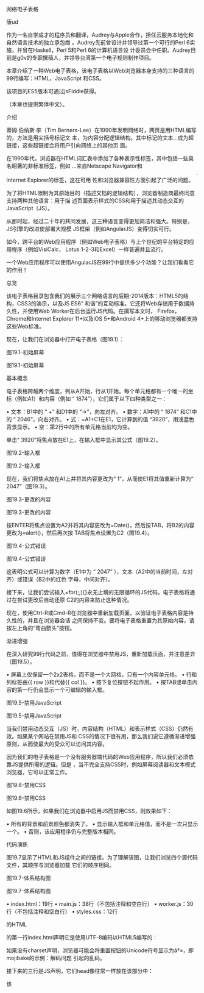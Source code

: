  

网络电子表格

唐ud

作为一名自学成才的程序员和翻译，Audrey与Apple合作，担任云服务本地化和自然语言技术的独立承包商
。Audrey先前曾设计并领导过第一个可行的Perl 6实施，并曾在Haskell，Perl 5和Perl 6的计算机语言设
计委员会中任职。Audrey目前是g0v的专职撰稿人，并领导台湾第一个电子规则制作项目。

本章介绍了一种Web电子表格，该电子表格以Web浏览器本身支持的三种语言的99行编写：HTML，JavaScript
和CSS。

该项目的ES5版本可通过jsFiddle获得。

（本章也提供繁体中文）。

介绍

蒂姆·伯纳斯·李（Tim Berners-Lee）在1990年发明网络时，网页是用HTML编写的，方法是用尖括号标记文
本，为内容分配逻辑结构。其中标记的文本<a>…</a>成为超链接，这些超链接会将用户引向网络上的其他页
面。

在1990年代，浏览器在HTML词汇表中添加了各种表示性标签，其中包括一些臭名昭著的非标准标签，例如
<blink>…</blink>来自Netscape Navigator和<marquee>…</marquee>Internet Explorer的标签，这在可用
性和浏览器兼容性方面引起了广泛的问题。

为了将HTML限制为其原始目的（描述文档的逻辑结构），浏览器制造商最终同意支持两种其他语言：用于描
述页面表示样式的CSS和用于描述其动态交互的JavaScript（JS）。

从那时起，经过二十年的共同发展，这三种语言变得更加简洁和强大。特别是，JS引擎的改进使部署大规模
JS框架（例如AngularJS）变得切实可行。

如今，跨平台的Web应用程序（例如Web电子表格）与上个世纪的平台特定的应用程序（例如VisiCalc，
Lotus 1-2-3和Excel）一样普遍并且流行。

一个Web应用程序可以使用AngularJS在99行中提供多少个功能？让我们看看它的作用！

总览

该电子表格目录包含我们的展示三个网络语言的后期-2014版本：HTML5的结构，CSS3的演示，以及JS ES6“
和谐”的互动标准。它还将Web存储用于数据持久性，并使用Web Worker在后台运行JS代码。在撰写本文时，
Firefox，Chrome和Internet Explorer 11+以及iOS 5+和Android 4+上的移动浏览器都支持这些Web标准。

现在，让我们在浏览器中打开电子表格（图19.1）：

图19.1-初始屏幕

图19.1-初始屏幕

基本概念

电子表格跨越两个维度，列从A开始，行从1开始。每个单元格都有一个唯一的坐标（例如A1）和内容（例如
“ 1874”），它们属于以下四种类型之一：

  • 文本：B1中的 “ +” 和D1中的 “->”，向左对齐。
  • 数字：A1中的 “ 1874” 和C1中的 “ 2046”，向右对齐。
  • 式：=A1+C1在E1，它计算到的值 “3920”，用浅蓝色背景显示。
  • 空：第2行中的所有单元格当前均为空。

单击“ 3920”将焦点放在E1上，在输入框中显示其公式（图19.2）。

图19.2-输入框

图19.2-输入框

现在，我们将焦点放在A1上并将其内容更改为“ 1”，从而使E1将其值重新计算为“ 2047”（图19.3）。

图19.3-更改的内容

图19.3-更改的内容

按ENTER将焦点设置为A2并将其内容更改为=Date()，然后按TAB，将B2的内容更改为=alert()，然后再次按
TAB将焦点设置为C2（图19.4）。

图19.4-公式错误

图19.4-公式错误

这表明公式可以计算为数字（E1中为 “ 2047” ），文本（A2中的当前时间，左对齐）或错误（B2中的红色
字母，中间对齐）。

接下来，让我们尝试输入=for(;;){}永无止境的无限循环的JS代码。电子表格将通过在尝试更改后自动还原
C2的内容来防止这种情况。

现在，使用Ctrl-R或Cmd-R在浏览器中重新加载页面，以验证电子表格内容是持久性的，并且在浏览器会话
之间保持不变。要将电子表格重置为其原始内容，请按左上角的“弯曲箭头”按钮。

渐进增强

在深入研究99行代码之前，值得在浏览器中禁用JS，重新加载页面，并注意差异（图19.5）。

  • 屏幕上仅保留一个2x2表格，而不是一个大网格，只有一个内容单元格。
  • 行和列标签由{{ row }}和代替{{ col }}。
  • 按下复位按钮不起作用。
  • 按TAB或单击内容的第一行仍会显示一个可编辑的输入框。

图19.5-禁用JavaScript

图19.5-禁用JavaScript

当我们禁用动态交互（JS）时，内容结构（HTML）和表示样式（CSS）仍然有效。如果某个网站在禁用JS和
CSS的情况下很有用，那么我们说它遵循渐进增强原则，从而使最大的受众可以访问其内容。

因为我们的电子表格是一个没有服务器端代码的Web应用程序，所以我们必须依靠JS提供所需的逻辑。但是
，当不完全支持CSS时，例如屏幕阅读器和文本模式浏览器，它可以正常工作。

图19.6-禁用CSS

图19.6-禁用CSS

如图19.6所示，如果我们在浏览器中启用JS而禁用CSS，则效果如下：

  • 所有的背景和前景颜色都消失了。
  • 显示输入框和单元格值，而不是一次只显示一个。
  • 否则，该应用程序仍与完整版本相同。

代码演练

图19.7显示了HTML和JS组件之间的链接。为了理解该图，让我们浏览四个源代码文件，其顺序与浏览器加载
它们的顺序相同。

图19.7-体系结构图

图19.7-体系结构图

  • index.html：19行
  • main.js：38行（不包括注释和空白行）
  • worker.js：30行（不包括注释和空白行）
  • styles.css：12行

的HTML

的第一行index.html声明它是使用UTF-8编码以HTML5编写的：

<!DOCTYPE html><html><head><meta charset="UTF-8">

如果没有charset声明，浏览器可能会将重置按钮的Unicode符号显示为â†»，即mojibake的示例：解码问题
引起的乱码。

接下来的三行是JS声明，它们head像往常一样放在该部分中：

  <script src="lib/angular.js"></script>
  <script src="main.js"></script>
  <script>
      try { angular.module('500lines') }
      catch(e){ location="es5/index.html" }
  </script>

该<script src="…">标签从HTML页相同的路径加载JS资源。例如，如果当前URL是http://abc.com/x/
index.html，则lib/angular.js引用http://abc.com/x/lib/angular.js。

该try{ angular.module('500lines') }行测试是否main.js正确加载；如果不是，它将告知浏览器进行导航
es5/index.html。这种基于重定向的平稳降级技术可确保对于不支持ES6的2015年之前的浏览器，我们可以
将JS程序的ES5版本转换为后备。

接下来的两行加载CSS资源，关闭该head部分，并开始body包含用户可见部分的部分：

  <link href="styles.css" rel="stylesheet">
</head><body ng-app="500lines" ng-controller="Spreadsheet" ng-cloak>

上面的ng-appand ng-controller属性告诉AngularJS调用500lines模块的Spreadsheet函数，该函数将返回
一个模型：一个在文档视图上提供绑定的对象。（该属性将隐藏文档，直到绑定到位为止。）ng-cloak

举一个具体的例子，当用户单击<button>下一行中的定义时，其ng-click属性将触发并调用reset()和calc
()，这是JS模型提供的两个命名函数：

  <table><tr>
    <th><button type="button" ng-click="reset(); calc()">↻</button></th>

下一行用于ng-repeat在第一行显示列标签列表：

    <th ng-repeat="col in Cols">{{ col }}</th>

例如，如果JS模型定义Cols为["A","B","C"]，则将th相应地标记三个标题单元格（）。该{{ col }}符号告
诉AngularJS 插入表达式，th用的当前值填充每个表达式的内容col。

同样，接下来的两行经历的价值观Rows- [1,2,3]等-创建为每一个行和标记最左边的th带编号的细胞：

  </tr><tr ng-repeat="row in Rows">
    <th>{{ row }}</th>

由于<tr ng-repeat>标签尚未被关闭</tr>，因此row变量仍可用于表达式。下一行在td当前行中创建一个数
据单元格（），col并row在其ng-class属性中使用和变量：

    <td ng-repeat="col in Cols" ng-class="{ formula: ('=' === sheet[col+row][0]) }">

这里发生了一些事情。在HTML中，该class属性描述了一组类名，这些类名允许CSS用不同的样式设置它们。
在ng-class这里计算表达式('=' === sheet[col+row][0]); 如果为true，则将<td>gets formula作为附加
类，这为单元格提供了浅蓝色背景，如styles.css第8行中使用.formula 类选择器所定义。

上面的表达式通过测试，中是否=是[0]字符串的初始字符（）来检查当前单元格是否为公式sheet[col+row]
，其中sheetJS模型对象具有坐标（例如"E1"）作为属性，单元格内容（例如"=A1+C1"）作为值。注意，因
为col是字符串而不是数字，所以+in col+row表示串联而不是加法。

在中<td>，我们为用户提供了一个输入框，用于编辑存储在的单元格内容sheet[col+row]：

       <input id="{{ col+row }}" ng-model="sheet[col+row]" ng-change="calc()"
        ng-model-options="{ debounce: 200 }" ng-keydown="keydown( $event, col, row )">

在这里，key属性是ng-model，它启用JS模型和输入框的可编辑内容之间的双向绑定。实际上，这意味着每
当用户在输入框中进行更改时，JS模型都会更新sheet[col+row]以匹配内容，并触发其calc()功能以重新计
算所有公式单元格的值。

为了避免calc()在用户按住某个键时重复调用，ng-model-options请将更新速率限制为每200毫秒一次。

id此处的属性用坐标插值col+row。idHTML元素的属性必须不同于id同一文档中所有其他元素的属性。这样
可以确保#A1 ID选择器引用单个元素，而不是类选择器之类的一组元素.formula。当用户按UP / DOWN /
ENTER键时，键盘导航逻辑keydown()将使用ID选择器确定要聚焦的输入框。

在输入框之后，我们放置一个<div>以显示当前单元格的计算值，在JS模型中由对象errs和表示vals：

      <div ng-class="{ error: errs[col+row], text: vals[col+row][0] }">
        {{ errs[col+row] || vals[col+row] }}</div>

如果在计算公式时发生错误，则文本插值会使用中包含的错误消息errs[col+row]，并将该类ng-class应用
于error元素，从而使CSS可以采用不同的样式（红色字母，居中对齐等）。

没有错误时，将插值vals[col+row]右侧的||。如果它是非空字符串，则初始字符（[0]）将计算为true，并
将text该类应用于将文本左对齐的元素。

由于空字符串和数字值没有初始字符，ng-class因此不会为它们分配任何类，因此CSS可以将其以右对齐的
样式设置为默认样式。

最后，我们使用来关闭ng-repeat列级中的循环，使用来</td>关闭行级循环</tr>，并使用以下命令结束
HTML文档：

    </td>
  </tr></table>
</body></html>

JS：主控制器

该main.js文件根据中元素的要求定义了500lines模块及其Spreadsheet控制器功能。<body>index.html

作为HTML视图和后台工作程序之间的桥梁，它有四个任务：

  • 定义列和行的尺寸和标签。
  • 提供用于键盘导航和重置按钮的事件处理程序。
  • 当用户更改电子表格时，将其新内容发送给工作人员。
  • 当计算结果来自工作程序时，请更新视图并保存当前状态。

图19.8中的流程图更详细地显示了控制器与工人的交互：

图19.8-Controller-Worker流程图

图19.8-Controller-Worker流程图

现在，让我们遍历代码。在第一行中，我们请求AngularJS $scope：

angular.module('500lines', []).controller('Spreadsheet', function ($scope, $timeout) {

该$中$scope是变量名称的一部分。在这里，我们还$timeout从AngularJS 请求服务功能；稍后，我们将使
用它来防止无限循环公式。

为了把Cols和Rows到模型中，简单地将它们定义为属性$scope：

  // Begin of $scope properties; start with the column/row labels
  $scope.Cols = [], $scope.Rows = [];
  for (col of range( 'A', 'H' )) { $scope.Cols.push(col); }
  for (row of range( 1, 20 )) { $scope.Rows.push(row); }

ES6 for ... of语法可通过将辅助函数range定义为generator来轻松遍历具有起点和终点的范围：

  function* range(cur, end) { while (cur <= end) { yield cur;

的function*上述装置，其range返回一个迭代器，具有while循环，将yield在一个时间的单一值。每当for
循环需要下一个值时，它将在该yield行之后立即恢复执行：

    // If it’s a number, increase it by one; otherwise move to next letter
    cur = (isNaN( cur ) ? String.fromCodePoint( cur.codePointAt()+1 ) : cur+1);
  } }

为了生成下一个值，我们使用isNaNif cur是否表示字母（NaN代表“不是数字”。），如果是，则获取字母的
代码点值，将其加1，然后将代码点转换回去以获取其值。下一封信。否则，我们只需将数字增加一即可。

接下来，我们定义keydown()处理跨行键盘导航的函数：

  // UP(38) and DOWN(40)/ENTER(13) move focus to the row above (-1) and below (+1).
  $scope.keydown = ({which}, col, row)=>{ switch (which) {

该箭头函数接收参数($event, col, row)从<input ng-keydown>使用解构赋值来分配$event.which到which
参数，并检查它的三个导航键码中：

    case 38: case 40: case 13: $timeout( ()=>{

如果是这样，我们$timeout将在当前ng-keydown和ng-change处理程序之后安排焦点更改。因为$timeout需
要一个函数作为参数，所以()=>{…}语法构造了一个函数来表示焦点更改逻辑，该函数首先检查运动方向：

      const direction = (which === 38) ? -1 : +1;

该const声明符手段direction的功能执行过程中不会改变。如果键码为38（UP），则移动方向为向上（-1从
A2到A1），否则为向下（从A2到A3）。+1

接下来，我们使用ID选择器语法（例如"#A3"）来检索目标元素，该语法是用写在一对反引号中的模板字符
串构造而成的，该模板字符串将Leading，#current col和target 串联在一起row + direction：

      const cell = document.querySelector( `#${ col }${ row + direction }` );
      if (cell) { cell.focus(); }
    } );
  } };

我们对结果进行了额外的检查，querySelector因为从A1向上移动会产生选择器#A0，该选择器没有相应的元
素，因此不会触发焦点更改- 在底行按DOWN也是如此。

接下来，我们定义reset()函数，以便重置按钮可以恢复的内容sheet：

  // Default sheet content, with some data cells and one formula cell.
  $scope.reset = ()=>{
    $scope.sheet = { A1: 1874, B1: '+', C1: 2046, D1: '->', E1: '=A1+C1' }; }

该init()函数尝试sheet从localStorage还原其先前状态的内容，如果这是我们第一次运行该应用程序，则
默认为初始内容：

  // Define the initializer, and immediately call it
  ($scope.init = ()=>{
    // Restore the previous .sheet; reset to default if it’s the first run
    $scope.sheet = angular.fromJson( localStorage.getItem( '' ) );
    if (!$scope.sheet) { $scope.reset(); }
    $scope.worker = new Worker( 'worker.js' );
  }).call();

init()上面的函数中有几件事毫无价值：

  • 我们使用($scope.init = ()=>{…}).call()语法定义函数并立即调用它。
  • 由于localStorage仅存储字符串，因此我们使用解析sheet其JSON表示形式的结构angular.fromJson()
    。
  • 在的最后一步init()，我们创建一个新的Web工作线程并将其分配给workerscope属性。尽管没有直接在
    视图中使用worker，但是习惯$scope上共享在模型函数之间使用的对象，这种情况下在init()此处和
    calc()下面。

While sheet保留用户可编辑的单元格内容，errs并vals包含对用户只读的计算结果（错误和值）：

  // Formula cells may produce errors in .errs; normal cell contents are in .vals
  [$scope.errs, $scope.vals] = [ {}, {} ];

有了这些属性后，我们可以定义calc()在用户更改以下内容时触发的函数sheet：

  // Define the calculation handler; not calling it yet
  $scope.calc = ()=>{
    const json = angular.toJson( $scope.sheet );

在这里，我们拍摄了状态的快照sheet并将其存储在常量jsonJSON字符串中。接下来，我们构造一个
promisefrom $ timeout，如果花费超过99毫秒，它将取消即将进行的计算：

    const promise = $timeout( ()=>{
      // If the worker has not returned in 99 milliseconds, terminate it
      $scope.worker.terminate();
      // Back up to the previous state and make a new worker
      $scope.init();
      // Redo the calculation using the last-known state
      $scope.calc();
    }, 99 );

由于我们确保calc()通过<input ng-model-options>HTML中的属性最多每200毫秒调用一次，因此此安排将
留出101毫秒的时间init()来恢复sheet到最后一个已知的良好状态并创建新工作线程。

工人的任务是计算errs和vals根据的内容sheet。因为main.js和worker.js通过消息传递进行通信，所以我
们需要一个onmessage处理程序来接收准备好的结果：

    // When the worker returns, apply its effect on the scope
    $scope.worker.onmessage = ({data})=>{
      $timeout.cancel( promise );
      localStorage.setItem( '', json );
      $timeout( ()=>{ [$scope.errs, $scope.vals] = data; } );
    };

如果onmessage调用了，则我们知道sheet快照处于json稳定状态（即不包含无限循环公式），因此我们取消
了99毫秒的超时，将快照写入localStorage，并计划UI更新，该$timeout函数具有update errs和valsto用
户可见的视图。

有了处理程序之后，我们可以将状态发布sheet到工作程序中，并在后台开始计算：

    // Post the current sheet content for the worker to process
    $scope.worker.postMessage( $scope.sheet );
  };

  // Start calculation when worker is ready
  $scope.worker.onmessage = $scope.calc;
  $scope.worker.postMessage( null );
});

JS：背景工作者

使用网络工作者而不是使用主JS线程来执行任务的原因有三个：

  • 当工作程序在后台运行时，用户可以自由地继续与电子表格进行交互，而不会被主线程中的计算所阻塞
    。
  • 因为我们接受公式中的任何JS表达式，所以工作程序提供了一个沙箱，该沙箱可防止公式干扰包含它们
    的页面，例如弹出alert()对话框。
  • 公式可以将任何坐标称为变量。其他坐标可能包含另一个公式，该公式可能以循环引用结尾。为了解决
    这个问题，我们使用工人的全球范围内的对象self，并定义这些变量的getter函数在self执行周期预防
    逻辑。

考虑到这些，让我们看一下工作人员的代码。

工人的唯一目的是定义其onmessage处理程序。处理程序接受sheet，计算errs和vals，然后将它们发布回JS
主线程。我们首先在收到消息时重新初始化三个变量：

let sheet, errs, vals;
self.onmessage = ({data})=>{
  [sheet, errs, vals] = [ data, {}, {} ];

为了将坐标转换为全局变量，我们首先在每个属性迭代sheet，使用for…in循环：

  for (const coord in sheet) {

ES6引入const并let声明了块范围的常量和变量；const coord上面的意思是循环中定义的函数将coord在每
次迭代中捕获的值。

相反，var coord在早期版本的JS中，将声明一个函数范围的变量，并且在每个循环迭代中定义的函数最终
都将指向同一coord变量。

通常，公式变量不区分大小写，并且可以有一个$前缀。由于JS变量区分大小写，因此我们使用map同一坐标
遍历四个变量名称：

    // Four variable names pointing to the same coordinate: A1, a1, $A1, $a1
    [ '', '$' ].map( p => [ coord, coord.toLowerCase() ].map(c => {
      const name = p+c;

请注意上面的速记箭头函数语法：p => ...与相同(p) => { ... }。

对于每个变量名，如A1和$a1，我们定义一个访问器属性，self该属性vals["A1"]将在表达式中对其求值时
进行计算：

      // Worker is reused across calculations, so only define each variable once
      if ((Object.getOwnPropertyDescriptor( self, name ) || {}).get) { return; }

      // Define self['A1'], which is the same thing as the global variable A1
      Object.defineProperty( self, name, { get() {

{ get() { … } }上面的语法是的简写{ get: ()=>{ … } }。因为我们仅定义get而未定义set，所以变量变
为只读且无法从用户提供的公式中进行修改。

该get存取通过检查开始vals[coord]，并简单地返回它，如果它已经计算出：

        if (coord in vals) { return vals[coord]; }

如果没有，我们需要计算vals[coord]的sheet[coord]。

首先，我们把它设置为NaN，所以像设置自引用A1到=A1将最终NaN代替一个无限循环：

        vals[coord] = NaN;

接下来，我们sheet[coord]通过将其转换为带有前缀的数字+，将数字分配给x，然后将其字符串表示形式与
原始字符串进行比较，来检查是否为数字。如果它们不同，那么我们将设置x为原始字符串：

        // Turn numeric strings into numbers, so =A1+C1 works when both are numbers
        let x = +sheet[coord];
        if (sheet[coord] !== x.toString()) { x = sheet[coord]; }

如果的初始字符为，x则为=公式单元格。我们使用=with 评估之后的部分eval.call()，使用第一个参数
null来告诉eval要在全局范围内运行，并从评估中隐藏词汇范围变量，例如：xsheet

        // Evaluate formula cells that begin with =
        try { vals[coord] = (('=' === x[0]) ? eval.call( null, x.slice( 1 ) ) : x);

如果评估成功，则将结果存储到中vals[coord]。对于非公式单元格，的值为vals[coord]simple x，它可以
是数字或字符串。

如果eval导致错误，则该catch块将测试是否是因为公式引用的是尚未在中定义的空单元格self：

        } catch (e) {
          const match = /\$?[A-Za-z]+[1-9][0-9]*\b/.exec( e );
          if (match && !( match[0] in self )) {

在这种情况下，我们将缺少的像元的默认值设置为“ 0”，清除vals[coord]并使用以下命令重新运行当前计
算self[coord]：

            // The formula refers to a uninitialized cell; set it to 0 and retry
            self[match[0]] = 0;
            delete vals[coord];
            return self[coord];
          }

如果用户稍后向丢失的单元格提供内容sheet[coord]，则该临时值将被覆盖Object.defineProperty。

其他类型的错误存储在errs[coord]：

          // Otherwise, stringify the caught exception in the errs object
          errs[coord] = e.toString();
        }

如果发生错误，vals[coord]将保留值，NaN因为分配未完成执行。

最后，get访问器返回存储在中的计算值vals[coord]，该值必须是数字，布尔值或字符串：

        // Turn vals[coord] into a string if it's not a number or Boolean
        switch (typeof vals[coord]) {
            case 'function': case 'object': vals[coord]+='';
        }
        return vals[coord];
      } } );
    }));
  }

在为所有坐标定义访问器的情况下，工作程序将再次遍历坐标，使用调用每个访问器self[coord]，然后将
结果发布errs并vals返回到JS主线程：

  // For each coordinate in the sheet, call the property getter defined above
  for (const coord in sheet) { self[coord]; }
  return [ errs, vals ];
}

的CSS

该styles.css的文件只包含几个选择和他们的表象风格。首先，我们为表格设置样式以将所有单元格边界合
并在一起，相邻单元格之间不留空格：

table { border-collapse: collapse; }

标题和数据单元格都具有相同的边框样式，但是我们可以通过它们的背景色来区分它们：标题单元格为浅灰
色，数据单元格默认为白色，公式单元格具有浅蓝色背景：

th, td { border: 1px solid #ccc; }
th { background: #ddd; }
td.formula { background: #eef; }

对于每个单元格的计算值，显示的宽度是固定的。空单元格的高度最小，长行后接省略号：

td div { text-align: right; width: 120px; min-height: 1.2em;
         overflow: hidden; text-overflow: ellipsis; }

文本的对齐方式和修饰方式由每个值的类型决定，如text和error选择器所反映：

div.text { text-align: left; }
div.error { text-align: center; color: #800; font-size: 90%; border: solid 1px #800 }

对于用户可编辑的input框，我们使用绝对定位将其覆盖在其单元格的顶部，并使其透明，以便div具有该单
元格值的基础显示如下：

input { position: absolute; border: 0; padding: 0;
        width: 120px; height: 1.3em; font-size: 100%;
        color: transparent; background: transparent; }

当用户将焦点放在输入框上时，它会跳到前台：

input:focus { color: #111; background: #efe; }

此外，底层div被折叠成一行，因此输入框完全覆盖了它：

input:focus + div { white-space: nowrap; }

结论

由于这本书的行数是500行或更少，因此一个99行的网络电子表格是一个最小的示例—请随意尝试并将其扩展
到您想要的任何方向。

以下是一些想法，在401行的剩余空间中都很容易达到：

  • 使用ShareJS，AngularFire或GoAngular的协作在线编辑器。
  • Markdown语法支持文本单元格，使用angular-marked。
  • 来自OpenFormula标准的常用公式函数（SUM，TRIM等）。 
  • 通过SheetJS与流行的电子表格格式（例如CSV和SpreadsheetML）进行互操作。
  • 导入和导出在线电子表格服务，例如Google Spreadsheet和EtherCalc。

JS版本说明

本章旨在演示ES6中的新概念，因此我们使用Traceur编译器将源代码转换为ES5，以便在2015年之前的浏览
器上运行。

如果您希望直接使用2010版的JS，则as-javascript-1.8.5目录中包含以ES5样式编写的main.js和worker.js
；的源代码是线由行媲美ES6版本具有相同的行数。

对于喜欢更简洁语法的人，as-livescript-1.3.0目录使用LiveScript而不是ES6来编写main.ls和worker.ls
；它比JS版本短20行。

as-react-livescript目录以LiveScript语言为基础，使用ReactJS框架。它比AngularJS 长10行，但运行速
度更快。

如果您有兴趣将此示例转换为其他JS语言，请发送请求请求-我很想听听它！

Google 翻译

原文

提供更好的翻译建议
━━━━━━━━━━━━━━━━━━━━━━━━━━━━━━━━━━━━━━━━━━━━━━━━━━━━━━━━━━━━━━━━━━━━━━━━━━━━━━━━━━━━━━━━━━━━━━
